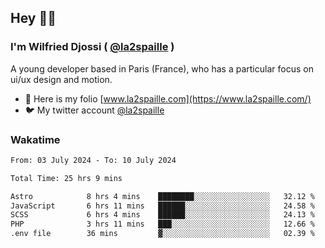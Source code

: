 ## Hey 👋🏾
### I'm Wilfried Djossi ( <a href="https://twitter.com/la2spaille/" target="_blank">@la2spaille</a> )
A young developer based in Paris (France), who has a particular focus on ui/ux design and motion.

- 🎨 Here is my folio [www.la2spaille.com](https://www.la2spaille.com/)
- 🐦 My twitter account [@la2spaille](https://twitter.com/la2spaille/)

### Wakatime
<!--START_SECTION:waka-->

```txt
From: 03 July 2024 - To: 10 July 2024

Total Time: 25 hrs 9 mins

Astro            8 hrs 4 mins    ████████░░░░░░░░░░░░░░░░░   32.12 %
JavaScript       6 hrs 11 mins   ██████░░░░░░░░░░░░░░░░░░░   24.58 %
SCSS             6 hrs 4 mins    ██████░░░░░░░░░░░░░░░░░░░   24.13 %
PHP              3 hrs 11 mins   ███░░░░░░░░░░░░░░░░░░░░░░   12.66 %
.env file        36 mins         ▓░░░░░░░░░░░░░░░░░░░░░░░░   02.39 %
```

<!--END_SECTION:waka-->
<!--
**la2spaille/la2spaille** is a ✨ _special_ ✨ repository because its `README.md` (this file) appears on your GitHub profile.

Here are some ideas to get you started:

- 🔭 I’m currently working on ...
- 🌱 I’m currently learning ...
- 👯 I’m looking to collaborate on ...
- 🤔 I’m looking for help with ...
- 💬 Ask me about ...
- 📫 How to reach me: ...
- 😄 Pronouns: ...
- ⚡ Fun fact: ...
-->
